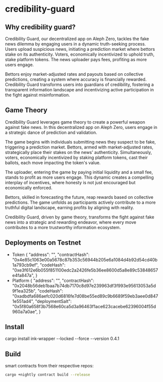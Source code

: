 # credibility-guard

## Why credibility guard?

Credibility Guard, our decentralized app on Aleph Zero, tackles the fake news dilemma by engaging users in a dynamic truth-seeking process. Users upload suspicious news, initiating a prediction market where bettors stake on its authenticity. Voters, economically incentivized to uphold truth, stake platform tokens. The news uploader pays fees, profiting as more users engage.

Bettors enjoy market-adjusted rates and payouts based on collective predictions, creating a system where accuracy is financially rewarded. Credibility Guard transforms users into guardians of credibility, fostering a transparent information landscape and incentivizing active participation in the fight against misinformation.

## Game Theory

Credibility Guard leverages game theory to create a powerful weapon against fake news. In this decentralized app on Aleph Zero, users engage in a strategic dance of prediction and validation.

The game begins with individuals submitting news they suspect to be fake, triggering a prediction market. Bettors, armed with market-adjusted rates, strategically place their stakes on the news' authenticity. Simultaneously, voters, economically incentivized by staking platform tokens, cast their ballots, each move impacting the token's value.

The uploader, entering the game by paying initial liquidity and a small fee, stands to profit as more users engage. This dynamic creates a compelling interplay of incentives, where honesty is not just encouraged but economically enforced.

Bettors, skilled in forecasting the future, reap rewards based on collective predictions. The game unfolds as participants actively contribute to a more truthful digital landscape, earning profits by aligning with reality.

Credibility Guard, driven by game theory, transforms the fight against fake news into a strategic and rewarding endeavor, where every move contributes to a more trustworthy information ecosystem.

## Deployments on Testnet

- Token
  {
  "address": "",
  "contractHash": "0x4e85c1063e00a5678c87b353c56944b205e6a1084d4b92d54cd40b1a793cb9ef",
  "codeHash": "0xe3f612e6b055f851100edc2a2426fe5b36ee8600d5a8e89c53848657e4fa847a",
  }
- Platform
  {
  "address": "",
  "contractHash": "0x2048b56deb1baa7b74db7170c8d97e239963df3f993e95613053a5d9f1ea325b",
  "codeHash": "0xadbdfa686aefc020d6816fe7d08be55ed89c9b6689f59eb3aee0d8471e551ad4",
  "deploymentSalt": "0x5f80a658f3b7568e60ca5d3a96463f1ace623cacebe62396004f55d960a7a0ae",
  }

## Install

cargo install ink-wrapper --locked --force --version 0.4.1

## Build

smart contracts from their respective repos:

```bash
cargo +nightly contract build --release
```
